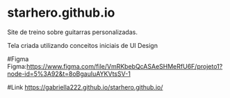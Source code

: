# starhero.github.io
Site de treino sobre guitarras personalizadas. 


Tela criada utilizando conceitos iniciais de UI Design

#Figma
Figma:https://www.figma.com/file/VmRKbebQcASAeSHMeRfU6F/projeto1?node-id=5%3A92&t=8oBgauIuAYKVtsSV-1



#Link
https://gabriella222.github.io/starhero.github.io/
